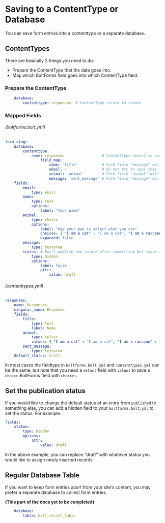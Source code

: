Saving to a ContentType or Database
==============
You can save form entries into a contenttype or a separate database.

## ContentTypes

There are basically 2 things you need to do:

- Prepare the ContentType that the data goes into.
- Map which BoltForms field goes into which ContentType field.

### Prepare the ContentType

```yaml
    database:
        contenttype: responses  # ContentType record to create
```

### Mapped Fields

###### (boltforms.bolt.yml)

```yaml
form_slug:
    database:                               
        contenttype:
            name: responses                 # ContentType record to create
                field_map:
                    name: 'title'           # Form field "message" will be saved to the ContentType field "title"
                    email: ~                # Do not try to save this field to the ContentType
                    animal: 'animal'        # Form field "animal" will be saved to the ContentType field "animal"
                    message: 'sent_message' # Form field "message" will be saved to the ContentType field "sent_message"
    fields:
        email:
            type: email
        name:
            type: text
            options:
                label: "Your name"
        animal:
            type: choice
            options:
                label: "Use your paw to select what you are"
                choices: { "I am a cat" : "I am a cat", "I am a raccoon" : "I am a raccoon", "I am a Koala" : "I am a Koala" }
                expanded: false
        message:
            type: textarea
        status: # Don't publish new record after submitting but leave that to the editor
            type: hidden
            options:
                label: false
                attr:
                    value: draft
```

###### (contenttypes.yml)

```yaml
responses:
    name: Responses
    singular_name: Response
    fields:
        title:
            type: text
            label: Name
        animal:
            type: select
            values: { "I am a cat" : "I am a cat", "I am a raccoon" : "I am a raccoon", "I am a Koala" : "I am a Koala" }
        sent_message:
            type: textarea
    default_status: draft
```


In most cases the fieldtype in `boltforms.bolt.yml` and `contenttypes.yml` can be the same, but note that you need a `select` field with `values` to save a `choice` BoltForms field with `choices`.

## Set the publication status

If you would like to change the default status of an entry from `published` to something else, you can add a hidden field to your `boltforms.bolt.yml` to set the status. For example: 


```yaml
fields:
    status:
        type: hidden
        options:
            attr:
                value: draft
```

In the above example, you can replace "draft" with whatever status you would like to assign newly inserted records.


## Regular Database Table

If you want to keep form entries apart from your site's content, you may prefer a separate database to collect form entries.

**(This part of the docs yet to be completed)**

```yaml
    database:
        table: bolt_secret_table
```
